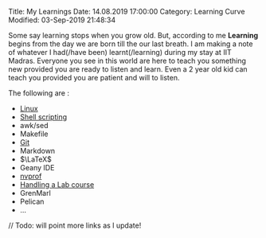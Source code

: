 Title: My Learnings
Date: 14.08.2019 17:00:00
Category: Learning Curve
Modified: 03-Sep-2019 21:48:34

Some say learning stops when you grow old. But, according to me 
**Learning**  begins from the day we are born till the our last breath. 
I am making a note of whatever I had(/have been) learnt(/learning) 
during my stay at IIT Madras.  Everyone you see in this world are here 
to teach you something new provided you are ready to listen and learn. 
Even a 2 year old kid can teach you provided you are patient and will to
listen.  

The following are :

- [Linux]({filename}/learn/linux.md)
- [Shell scripting]({filename}/learn/shell.md)
- awk/sed
- Makefile
- [Git]({filename}/learn/git.md) 
- Markdown
- $\LaTeX$
- Geany IDE
- [nvprof](https://gist.github.com/mrprajesh/352cbe661ee27a6b4627ae72d89479e6)
- [Handling a Lab course]({filename}/learn/labHacker.md)
- GrenMarl
- Pelican
- ...

 // Todo: will point more links as I update!
